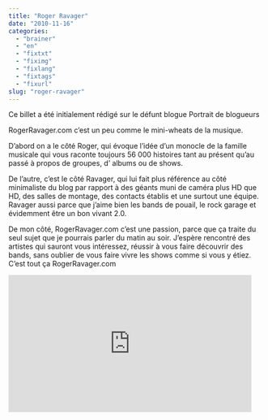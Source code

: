 ```yaml
---
title: "Roger Ravager"
date: "2010-11-16"
categories: 
  - "brainer"
  - "en"
  - "fixtxt"
  - "fiximg"
  - "fixlang"
  - "fixtags"
  - "fixurl"
slug: "roger-ravager"
---
```


Ce billet a été initialement rédigé sur le défunt blogue Portrait de blogueurs

RogerRavager.com c’est un peu comme le mini-wheats de la musique.

D’abord on a le côté Roger, qui évoque l’idée d’un monocle de la famille musicale qui vous raconte toujours 56 000 histoires tant au présent qu’au passé à propos de groupes, d’ albums ou de shows.

De l’autre, c’est le côté Ravager, qui lui fait plus référence au côté minimaliste du blog par rapport à des géants muni de caméra plus HD que HD, des salles de montage, des contacts établis et une surtout une équipe. Ravager aussi parce que j’aime bien les bands de pouail, le rock garage et évidemment être un bon vivant 2.0.

De mon côté, RogerRavager.com c’est une passion, parce que ça traite du seul sujet que je pourrais parler du matin au soir. J’espère rencontré des artistes qui sauront vous intéressez, réussir à vous faire découvrir des bands, sans oublier de vous faire vivre les shows comme si vous y étiez. C’est tout ça RogerRavager.com

<iframe width="480" height="270" src="https://www.youtube.com/embed/dJcxgYhGw4E?feature=oembed" frameborder="0" allowfullscreen></iframe>
